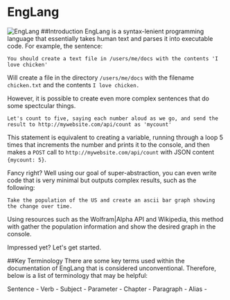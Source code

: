 # EngLang
![EngLang](http://s32.postimg.org/87erw9qyd/Eng_Lang.png "EngLang")
##Introduction
EngLang is a syntax-lenient programming language that essentially takes human text and parses it into executable code. For example, the sentence:
```EngLang
You should create a text file in /users/me/docs with the contents 'I love chicken'
```
Will create a file in the directory `/users/me/docs` with the filename `chicken.txt` and the contents `I love chicken.`

However, it is possible to create even more complex sentences that do some spectcular things.
```EngLang
Let's count to five, saying each number aloud as we go, and send the result to http://mywebsite.com/api/count as 'mycount'
```
This statement is equivalent to creating a variable, running through a loop 5 times that increments the number and prints it to the console, and then makes a `POST` call to `http://mywebsite.com/api/count` with JSON content `{mycount: 5}`.

Fancy right? Well using our goal of super-abstraction, you can even write code that is very minimal but outputs complex results, such as the following:
```EngLang
Take the population of the US and create an ascii bar graph showing the change over time.
```
Using resources such as the Wolfram|Alpha API and Wikipedia, this method with gather the population information and show the desired graph in the console.

Impressed yet? Let's get started.

##Key Terminology
There are some key terms used within the documentation of EngLang that is considered unconventional. Therefore, below is a list of terminology that may be helpful:


Sentence - 
Verb - 
Subject -
Parameter - 
Chapter -
Paragraph - 
Alias - 